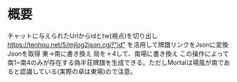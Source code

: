 # 概要

チャットに与えられたUrlからidとtw(視点)を切り出し
<https://tenhou.net/5/mjlog2json.cgi?"id"> を活用して牌譜リンクをJsonに変換
Jsonを取得
東→南に書き換え
局を＋4して、南場に書き換え
この操作によって南1~南4のみが存在する偽半荘牌譜を生成できる。ただしMortalは場風が南であると認識している(実際の卓は東場)ので注意。
